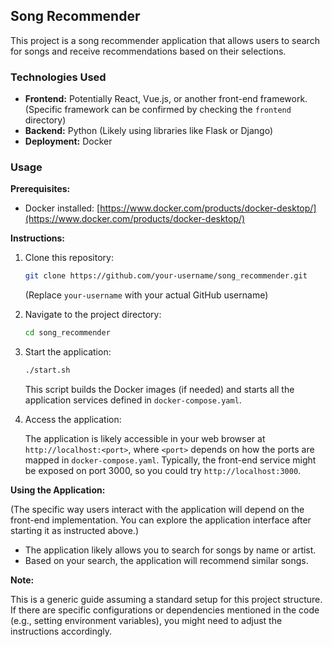 ## Song Recommender

This project is a song recommender application that allows users to search for songs and receive recommendations based on their selections.

### Technologies Used

- **Frontend:** Potentially React, Vue.js, or another front-end framework. (Specific framework can be confirmed by checking the `frontend` directory)
- **Backend:** Python (Likely using libraries like Flask or Django)
- **Deployment:** Docker

### Usage

**Prerequisites:**

- Docker installed: [https://www.docker.com/products/docker-desktop/](https://www.docker.com/products/docker-desktop/)

**Instructions:**

1. Clone this repository:

   ```bash
   git clone https://github.com/your-username/song_recommender.git
   ```

   (Replace `your-username` with your actual GitHub username)

2. Navigate to the project directory:

   ```bash
   cd song_recommender
   ```

3. Start the application:

   ```bash
   ./start.sh
   ```

   This script builds the Docker images (if needed) and starts all the application services defined in `docker-compose.yaml`.

4. Access the application:

   The application is likely accessible in your web browser at `http://localhost:<port>`, where `<port>` depends on how the ports are mapped in `docker-compose.yaml`. Typically, the front-end service might be exposed on port 3000, so you could try `http://localhost:3000`.

**Using the Application:**

(The specific way users interact with the application will depend on the front-end implementation. You can explore the application interface after starting it as instructed above.)

- The application likely allows you to search for songs by name or artist.
- Based on your search, the application will recommend similar songs.

**Note:**

This is a generic guide assuming a standard setup for this project structure. If there are specific configurations or dependencies mentioned in the code (e.g., setting environment variables), you might need to adjust the instructions accordingly.
